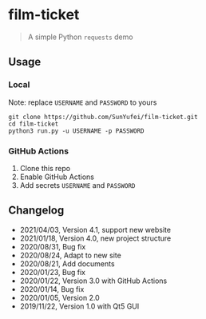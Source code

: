 # film-ticket

> A simple Python `requests` demo

## Usage

### Local

Note: replace `USERNAME` and `PASSWORD` to yours

```shell script
git clone https://github.com/SunYufei/film-ticket.git
cd film-ticket
python3 run.py -u USERNAME -p PASSWORD
```

### GitHub Actions

1. Clone this repo
2. Enable GitHub Actions
3. Add secrets `USERNAME` and `PASSWORD`

## Changelog

- 2021/04/03, Version 4.1, support new website
- 2021/01/18, Version 4.0, new project structure
- 2020/08/31, Bug fix
- 2020/08/24, Adapt to new site
- 2020/08/21, Add documents
- 2020/01/23, Bug fix
- 2020/01/22, Version 3.0 with GitHub Actions
- 2020/01/14, Bug fix
- 2020/01/05, Version 2.0
- 2019/11/22, Version 1.0 with Qt5 GUI
